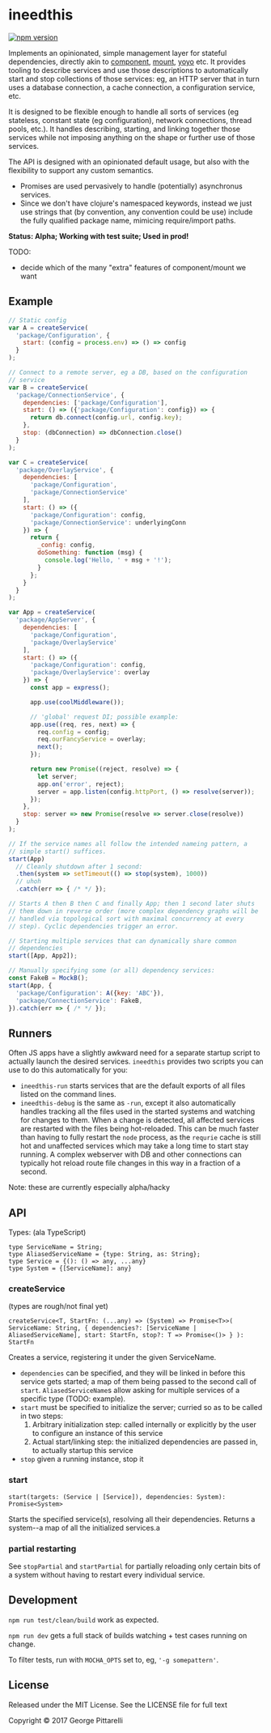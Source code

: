 # ineedthis
[![npm version](https://badge.fury.io/js/ineedthis.svg)](https://badge.fury.io/js/ineedthis)

Implements an opinionated, simple management layer for stateful
dependencies, directly akin to
[component](https://github.com/stuartsierra/component),
[mount](https://github.com/tolitius/mount),
[yoyo](https://github.com/jarohen/yoyo) etc. It provides tooling to
describe services and use those descriptions to automatically start
and stop collections of those services: eg, an HTTP server that in
turn uses a database connection, a cache connection, a configuration
service, etc.

It is designed to be flexible enough to handle all sorts of services
(eg stateless, constant state (eg configuration), network connections,
thread pools, etc.). It handles describing, starting, and linking
together those services while not imposing anything on the shape or
further use of those services.

The API is designed with an opinionated default usage, but also with
the flexibility to support any custom semantics.
  - Promises are used pervasively to handle (potentially) asynchronus
    services.
  - Since we don't have clojure's namespaced keywords, instead we just
    use strings that (by convention, any convention could be use)
    include the fully qualified package name, mimicing require/import
    paths.

**Status: Alpha; Working with test suite; Used in prod!**

TODO:
  - decide which of the many "extra" features of component/mount we
    want

## Example

```js
// Static config
var A = createService(
  'package/Configuration', {
    start: (config = process.env) => () => config
  }
);

// Connect to a remote server, eg a DB, based on the configuration
// service
var B = createService(
  'package/ConnectionService', {
    dependencies: ['package/Configuration'],
    start: () => ({'package/Configuration': config}) => {
      return db.connect(config.url, config.key);
    },
    stop: (dbConnection) => dbConnection.close()
  }
);

var C = createService(
  'package/OverlayService', {
    dependencies: [
      'package/Configuration',
      'package/ConnectionService'
    ],
    start: () => ({
      'package/Configuration': config,
      'package/ConnectionService': underlyingConn
    }) => {
      return {
        _config: config,
        doSomething: function (msg) {
          console.log('Hello, ' + msg + '!');
        }
      };
    }
  }
);

var App = createService(
  'package/AppServer', {
    dependencies: [
      'package/Configuration',
      'package/OverlayService'
    ],
    start: () => ({
      'package/Configuration': config,
      'package/OverlayService': overlay
    }) => {
      const app = express();

      app.use(coolMiddleware());

      // 'global' request DI; possible example:
      app.use((req, res, next) => {
        req.config = config;
        req.ourFancyService = overlay;
        next();
      });

      return new Promise((reject, resolve) => {
        let server;
        app.on('error', reject);
        server = app.listen(config.httpPort, () => resolve(server));
      });
    },
    stop: server => new Promise(resolve => server.close(resolve))
  }
);

// If the service names all follow the intended nameing pattern, a
// simple start() suffices.
start(App)
  // Cleanly shutdown after 1 second:
  .then(system => setTimeout(() => stop(system), 1000))
  // uhoh
  .catch(err => { /* */ });

// Starts A then B then C and finally App; then 1 second later shuts
// them down in reverse order (more complex dependency graphs will be
// handled via topological sort with maximal concurrency at every
// step). Cyclic dependencies trigger an error.

// Starting multiple services that can dynamically share common
// dependencies
start([App, App2]);

// Manually specifying some (or all) dependency services:
const FakeB = MockB();
start(App, {
  'package/Configuration': A({key: 'ABC'}),
  'package/ConnectionService': FakeB,
}).catch(err => { /* */ });
```

## Runners

Often JS apps have a slightly awkward need for a separate startup
script to actually launch the desired services. `ineedthis` provides
two scripts you can use to do this automatically for you:

  - `ineedthis-run` starts services that are the default exports of
    all files listed on the command lines.
  - `ineedthis-debug` is the same as `-run`, except it also
    automatically handles tracking all the files used in the started
    systems and watching for changes to them. When a change is
    detected, all affected services are restarted with the files being
    hot-reloaded. This can be much faster than having to fully restart
    the `node` process, as the `requrie` cache is still hot and
    unaffected services which may take a long time to start stay
    running. A complex webserver with DB and other connections can
    typically hot reload route file changes in this way in a fraction
    of a second.

Note: these are currently especially alpha/hacky

## API

Types: (ala TypeScript)
```
type ServiceName = String;
type AliasedServiceName = {type: String, as: String};
type Service = {(): () => any, ...any}
type System = {[ServiceName]: any}
```

### createService

(types are rough/not final yet)

`createService<T, StartFn: (...any) => (System) => Promise<T>>(
  ServiceName: String, {
    dependencies?: [ServiceName | AliasedServiceName],
    start: StartFn,
    stop?: T => Promise<()>
  }
): StartFn`

Creates a service, registering it under the given
ServiceName.
  - `dependencies` can be specified, and they will be linked in before
    this service gets started; a map of them being passed to the
    second call of `start`. `AliasedServiceName`s allow asking for
    multiple services of a specific type (TODO: example).
  - `start` must be specified to initialize the server; curried so as
    to be called in two steps:
    1. Arbitrary initialization step: called internally or explicitly
       by the user to configure an instance of this service
    2. Actual start/linking step: the initialized dependencies are
       passed in, to actually startup this service
  - `stop` given a running instance, stop it

### start

`start(targets: (Service | [Service]), dependencies: System): Promise<System>`

Starts the specified service(s), resolving all their
dependencies. Returns a system--a map of all the initialized services.a

### partial restarting

See `stopPartial` and `startPartial` for partially reloading only
certain bits of a system without having to restart every individual
service.

## Development

`npm run test/clean/build` work as expected.

`npm run dev` gets a full stack of builds watching + test cases
running on change.

To filter tests, run with `MOCHA_OPTS` set to, eg, `'-g somepattern'`.

## License

Released under the MIT License. See the LICENSE file for full text

Copyright © 2017 George Pittarelli
